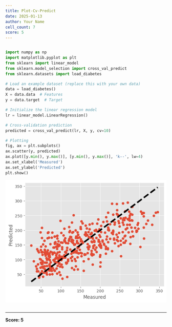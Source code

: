 ```yaml
---
title: Plot-Cv-Predict
date: 2025-01-13
author: Your Name
cell_count: 7
score: 5
---
```


```python

```


```python
import numpy as np
import matplotlib.pyplot as plt
from sklearn import linear_model
from sklearn.model_selection import cross_val_predict
from sklearn.datasets import load_diabetes
```


```python
# Load an example dataset (replace this with your own data)
data = load_diabetes()
X = data.data  # Features
y = data.target  # Target
```


```python
# Initialize the linear regression model
lr = linear_model.LinearRegression()
```


```python
# Cross-validation prediction
predicted = cross_val_predict(lr, X, y, cv=10)
```


```python
# Plotting
fig, ax = plt.subplots()
ax.scatter(y, predicted)
ax.plot([y.min(), y.max()], [y.min(), y.max()], 'k--', lw=4)
ax.set_xlabel('Measured')
ax.set_ylabel('Predicted')
plt.show()
```


    
![png](plot-cv-predict_files/plot-cv-predict_5_0.png)
    



```python

```


---
**Score: 5**
